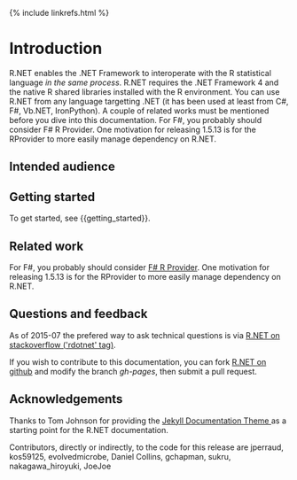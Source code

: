 {% include linkrefs.html %}

# Introduction

R.NET enables the .NET Framework to interoperate with the R statistical language _in the same process_. R.NET requires the .NET Framework 4 and the native R shared libraries installed with the R environment. You can use R.NET from any language targetting .NET (it has been used at least from C#, F#, Vb.NET, IronPython). A couple of related works must be mentioned before you dive into this documentation. For F#, you probably should consider F# R Provider. One motivation for releasing 1.5.13 is for the RProvider to more easily manage dependency on R.NET.

## Intended audience



## Getting started

To get started, see {{getting_started}}.

## Related work

For F#, you probably should consider <a href="https://github.com/BlueMountainCapital/FSharpRProvider">F# R Provider</a>. One motivation for releasing 1.5.13 is for the RProvider to more easily manage dependency on R.NET.

## Questions and feedback

As of 2015-07 the prefered way to ask technical questions is via <a href="http://stackoverflow.com/questions/tagged/rdotnet">R.NET on stackoverflow ('rdotnet' tag)</a>.

If you wish to contribute to this documentation, you can fork <a href="https://github.com/jmp75/rdotnet">R.NET on github</a> and modify the branch _gh-pages_, then submit a pull request.

## Acknowledgements

Thanks to Tom Johnson for providing the <a href="http://idratherbewriting.com/documentation-theme-jekyll">Jekyll Documentation Theme </a> as a starting point for the R.NET documentation. 

Contributors, directly or indirectly, to the code for this release are jperraud, kos59125, evolvedmicrobe, Daniel Collins, gchapman, sukru, nakagawa_hiroyuki, JoeJoe




